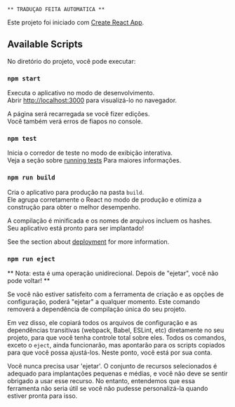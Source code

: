 `** TRADUÇAO FEITA AUTOMATICA **`

Este projeto foi iniciado com [Create React App](https://github.com/facebook/create-react-app).

## Available Scripts

No diretório do projeto, você pode executar:

### `npm start`

Executa o aplicativo no modo de desenvolvimento.<br />
Abrir [http://localhost:3000](http://localhost:3000) para visualizá-lo no navegador.

A página será recarregada se você fizer edições. <br />
Você também verá erros de fiapos no console.

### `npm test`

Inicia o corredor de teste no modo de exibição interativa. <br />
Veja a seção sobre [running tests](https://facebook.github.io/create-react-app/docs/running-tests) Para maiores informações.

### `npm run build`

Cria o aplicativo para produção na pasta `build`. <br />
Ele agrupa corretamente o React no modo de produção e otimiza a construção para obter o melhor desempenho.

A compilação é minificada e os nomes de arquivos incluem os hashes. <br />
Seu aplicativo está pronto para ser implantado!

See the section about [deployment](https://facebook.github.io/create-react-app/docs/deployment) for more information.

### `npm run eject`

** Nota: esta é uma operação unidirecional. Depois de "ejetar", você não pode voltar! **

Se você não estiver satisfeito com a ferramenta de criação e as opções de configuração, poderá "ejetar" a qualquer momento. Este comando removerá a dependência de compilação única do seu projeto.

Em vez disso, ele copiará todos os arquivos de configuração e as dependências transitivas (webpack, Babel, ESLint, etc) diretamente no seu projeto, para que você tenha controle total sobre eles. Todos os comandos, exceto o `eject`, ainda funcionarão, mas apontarão para os scripts copiados para que você possa ajustá-los. Neste ponto, você está por sua conta.

Você nunca precisa usar 'ejetar'. O conjunto de recursos selecionados é adequado para implantações pequenas e médias, e você não deve se sentir obrigado a usar esse recurso. No entanto, entendemos que essa ferramenta não seria útil se você não pudesse personalizá-la quando estiver pronta para isso.